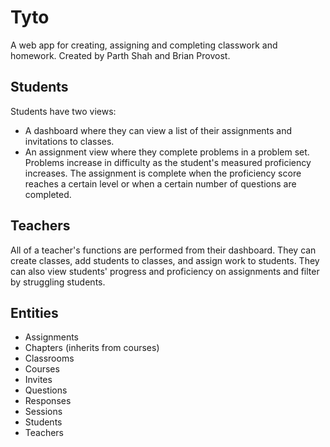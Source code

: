 Tyto
====

A web app for creating, assigning and completing classwork and homework. Created by Parth Shah and Brian Provost.

Students
--------
Students have two views:
* A dashboard where they can view a list of their assignments and invitations to classes.
* An assignment view where they complete problems in a problem set. Problems increase in difficulty as the student's measured proficiency increases. The assignment is complete when the proficiency score reaches a certain level or when a certain number of questions are completed.

Teachers
--------
All of a teacher's functions are performed from their dashboard. They can create classes, add students to classes, and assign work to students. They can also view students' progress and proficiency on assignments and filter by struggling students.

Entities
--------
* Assignments
* Chapters (inherits from courses)
* Classrooms
* Courses
* Invites
* Questions
* Responses
* Sessions
* Students
* Teachers
